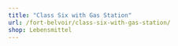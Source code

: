 ```yaml
---
title: "Class Six with Gas Station"
url: /fort-belvoir/class-six-with-gas-station/
shop: Lebensmittel
---
```

